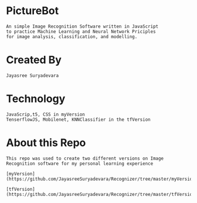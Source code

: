# PictureBot
	An simple Image Recognition Software written in JavaScript 
	to practice Machine Learning and Neural Network Priciples 
	for image analysis, classification, and modelling.

# Created By
	Jayasree Suryadevara

# Technology
	JavaScrip,t5, CSS in myVersion
	TenserflowJS, Mobilenet, KNNClassifier in the tfVersion
	
# About this Repo
	This repo was used to create two different versions on Image Recognition software for my personal learning experience
	
  	[myVersion](https://github.com/JayasreeSuryadevara/Recognizer/tree/master/myVersion) 
	
	[tfVersion](https://github.com/JayasreeSuryadevara/Recognizer/tree/master/tfVersion) 
